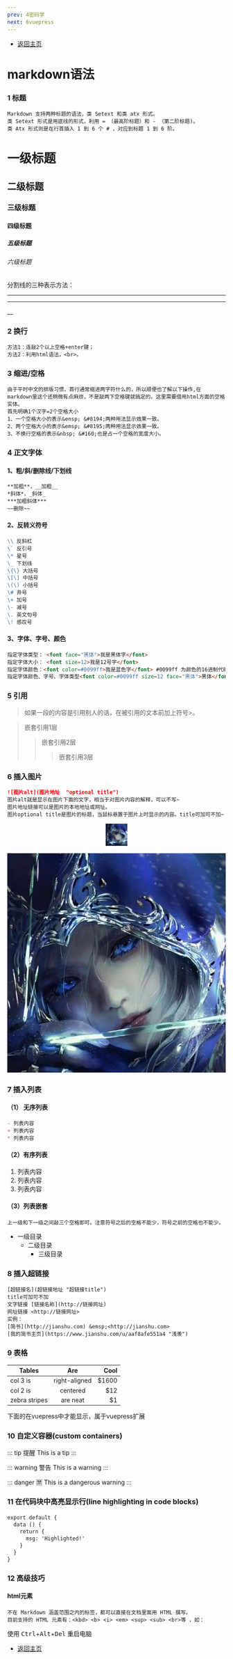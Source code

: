 ```yaml
---
prev: 4密码学
next: 6vuepress
---
```

* [返回主页](../home.md)
# markdown语法
### 1 标题
```text
Markdown 支持两种标题的语法，类 Setext 和类 atx 形式。
类 Setext 形式是用底线的形式，利用 = （最高阶标题）和 - （第二阶标题)。
类 Atx 形式则是在行首插入 1 到 6 个 # ，对应到标题 1 到 6 阶。
```
# 一级标题
## 二级标题
### 三级标题
#### 四级标题
##### 五级标题
###### 六级标题
分割线的三种表示方法：
*** 
--- 
__


### 2 换行
```text
方法1：连敲2个以上空格+enter键；
方法2：利用html语法，<br>。
```

### 3 缩进/空格
```text
由于平时中文的排版习惯，首行通常缩进两字符什么的，所以顺便也了解以下操作,在markdown里这个还稍微有点麻烦，不是敲两下空格键就搞定的。这里需要借用html方面的空格实体。
首先明确1个汉字=2个空格大小
1、一个空格大小的表示&ensp; &#8194;两种用法显示效果一致。
2、两个空格大小的表示&emsp; &#8195;两种用法显示效果一致。
3、不换行空格的表示&nbsp; &#160;也是占一个空格的宽度大小。
```

### 4 正文字体
#### 1、粗/斜/删除线/下划线
```markdown
**加粗**，__加粗__  
*斜体*，_斜体_
***加粗斜体***
~~删除~~
```
#### 2、反转义符号
```markdown
\\ 反斜杠
\` 反引号
\* 星号
\_ 下划线
\{\} 大括号
\[\] 中括号
\(\) 小括号
\# 井号
\+ 加号
\- 减号
\. 英文句号
\! 感叹号
```
#### 3、字体、字号、颜色
```markdown
指定字体类型： <font face="黑体">我是黑体字</font>
指定字体大小： <font size=12>我是12号字</font>
指定字体颜色：<font color=#0099ff>我是蓝色字</font> #0099ff 为颜色的16进制代码
指定字体颜色、字号、字体类型<font color=#0099ff size=12 face="黑体">黑体</font>
```

### 5 引用
> 如果一段的内容是引用别人的话，在被引用的文本前加上符号>。

> 嵌套引用1层
>> 嵌套引用2层
>>> 嵌套引用3层


### 6 插入图片
```markdown
![图片alt](图片地址  "optional title")
图片alt就是显示在图片下面的文字，相当于对图片内容的解释，可以不写~
图片地址链接可以是图片的本地地址或网址。
图片optional title是图片的标题，当鼠标悬置于图片上时显示的内容。title可加可不加~
```
<div align="center">
    <img src="../../picture/Ashe.png" width="10%">
</div>

![](../../picture/Ashe.png)

### 7 插入列表
#### （1） 无序列表
```markdown
- 列表内容
+ 列表内容
* 列表内容
```
#### （2）有序列表
1. 列表内容
2. 列表内容
3. 列表内容

#### （3）列表嵌套
```text
上一级和下一级之间敲三个空格即可。注意符号之后的空格不能少，符号之前的空格也不能少。
```
+ 一级目录
   + 二级目录
     + 三级目录

### 8 插入超链接
```text
[超链接名](超链接地址 "超链接title")
title可加可不加
文字链接 [链接名称](http://链接网址)
网址链接 <http://链接网址>
实例：
[简书](http://jianshu.com) &emsp;<http://jianshu.com>
[我的简书主页](https://www.jianshu.com/u/aaf8afe551a4 "浅羡")
```

### 9 表格
| Tables        | Are           | Cool  |
| ------------- |:-------------:| -----:|
| col 3 is      | right-aligned | $1600 |
| col 2 is      | centered      |   $12 |
| zebra stripes | are neat      |    $1 |


下面的在vuepress中才能显示，属于vuepress扩展
### 10 自定义容器(custom containers)
::: tip 提醒
This is a tip
:::

::: warning 警告
This is a warning
:::

::: danger 🈲️
This is a dangerous warning
:::

### 11 在代码块中高亮显示行(line highlighting in code blocks)
``` js{4}
export default {
  data () {
    return {
      msg: 'Highlighted!'
    }
  }
}
```

### 12 高级技巧
#### html元素
```text
不在 Markdown 涵盖范围之内的标签，都可以直接在文档里面用 HTML 撰写。
目前支持的 HTML 元素有：<kbd> <b> <i> <em> <sup> <sub> <br>等 ，如：
```
使用 <kbd>Ctrl</kbd>+<kbd>Alt</kbd>+<kbd>Del</kbd> 重启电脑


* [返回主页](../home.md)